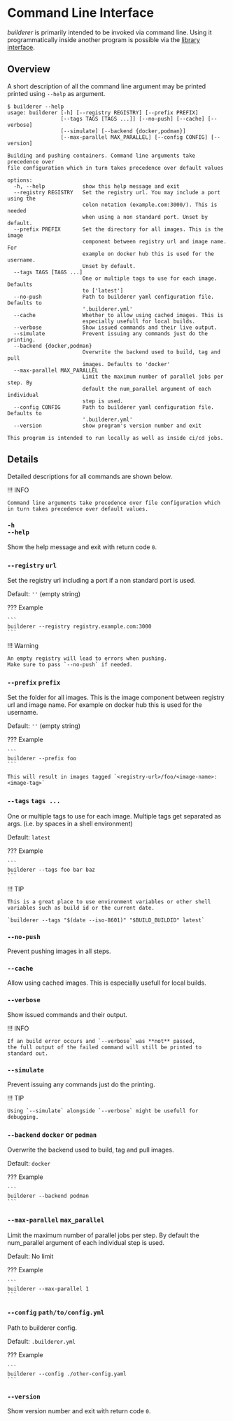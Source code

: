 # Command Line Interface

_builderer_ is primarily intended to be invoked via command line.
Using it programmatically inside another program is possible via the [library interface](library.md).

## Overview

A short description of all the command line argument may be printed printed using `--help` as argument.

```{ .text .no-copy }
$ builderer --help
usage: builderer [-h] [--registry REGISTRY] [--prefix PREFIX]
                 [--tags TAGS [TAGS ...]] [--no-push] [--cache] [--verbose]
                 [--simulate] [--backend {docker,podman}]
                 [--max-parallel MAX_PARALLEL] [--config CONFIG] [--version]

Building and pushing containers. Command line arguments take precedence over
file configuration which in turn takes precedence over default values

options:
  -h, --help            show this help message and exit
  --registry REGISTRY   Set the registry url. You may include a port using the
                        colon notation (example.com:3000/). This is needed
                        when using a non standard port. Unset by default.
  --prefix PREFIX       Set the directory for all images. This is the image
                        component between registry url and image name. For
                        example on docker hub this is used for the username.
                        Unset by default.
  --tags TAGS [TAGS ...]
                        One or multiple tags to use for each image. Defaults
                        to ['latest']
  --no-push             Path to builderer yaml configuration file. Defaults to
                        '.builderer.yml'
  --cache               Whether to allow using cached images. This is
                        especially usefull for local builds.
  --verbose             Show issued commands and their live output.
  --simulate            Prevent issuing any commands just do the printing.
  --backend {docker,podman}
                        Overwrite the backend used to build, tag and pull
                        images. Defaults to 'docker'
  --max-parallel MAX_PARALLEL
                        Limit the maximum number of parallel jobs per step. By
                        default the num_parallel argument of each individual
                        step is used.
  --config CONFIG       Path to builderer yaml configuration file. Defaults to
                        '.builderer.yml'
  --version             show program's version number and exit

This program is intended to run locally as well as inside ci/cd jobs.
```

## Details

Detailed descriptions for all commands are shown below.

!!! INFO

    Command line arguments take precedence over file configuration which in turn takes precedence over default values.

### `-h` <br>`--help`

Show the help message and exit with return code `0`.

### `--registry` `url`

Set the registry url including a port if a non standard port is used.

Default: `''` (empty string)

??? Example

    ```
    builderer --registry registry.example.com:3000
    ```

!!! Warning

    An empty registry will lead to errors when pushing.
    Make sure to pass `--no-push` if needed.

### `--prefix` `prefix`

Set the folder for all images.
This is the image component between registry url and image name.
For example on docker hub this is used for the username.

Default: `''` (empty string)

??? Example

    ```
    builderer --prefix foo
    ```

    This will result in images tagged `<registry-url>/foo/<image-name>:<image-tag>`

### `--tags` `tags ...`

One or multiple tags to use for each image.
Multiple tags get separated as args. (i.e. by spaces in a shell environment)

Default: `latest`

??? Example

    ```
    builderer --tags foo bar baz
    ```

!!! TIP

    This is a great place to use environment variables or other shell variables such as build id or the current date.

    `builderer --tags "$(date --iso-8601)" "$BUILD_BUILDID" latest`

### `--no-push`

Prevent pushing images in all steps.

### `--cache`

Allow using cached images.
This is especially usefull for local builds.

### `--verbose`

Show issued commands and their output.

!!! INFO

    If an build error occurs and `--verbose` was **not** passed,
    the full output of the failed command will still be printed to standard out.

### `--simulate`

Prevent issuing any commands just do the printing.

!!! TIP

    Using `--simulate` alongside `--verbose` might be usefull for debugging.

### `--backend` `docker` or `podman`

Overwrite the backend used to build, tag and pull images.

Default: `docker`

??? Example

    ```
    builderer --backend podman
    ```

### `--max-parallel` `max_parallel`

Limit the maximum number of parallel jobs per step. By
default the num_parallel argument of each individual
step is used.

Default: No limit

??? Example

    ```
    builderer --max-parallel 1
    ```

### `--config` `path/to/config.yml`

Path to builderer config.

Default: `.builderer.yml`

??? Example

    ```
    builderer --config ./other-config.yaml
    ```

### `--version`

Show version number and exit with return code `0`.
